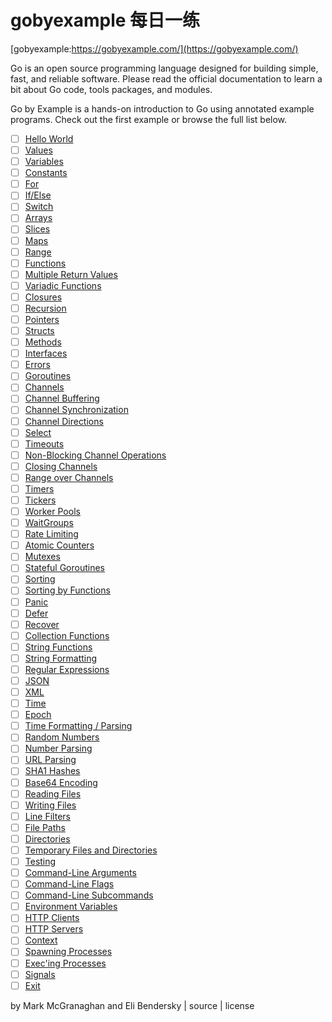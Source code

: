 # gobyexample 每日一练

[gobyexample:https://gobyexample.com/](https://gobyexample.com/)

Go is an open source programming language designed for building simple, fast, and reliable software. Please read the official documentation to learn a bit about Go code, tools packages, and modules.

Go by Example is a hands-on introduction to Go using annotated example programs. Check out the first example or browse the full list below.

- [ ] [Hello World](https://gobyexample.com/hello-world)
- [ ] [Values](https://gobyexample.com/values)
- [ ] [Variables](https://gobyexample.com/variables)
- [ ] [Constants](https://gobyexample.com/constants)
- [ ] [For](https://gobyexample.com/for)
- [ ] [If/Else](https://gobyexample.com/if-else)
- [ ] [Switch](https://gobyexample.com/switch)
- [ ] [Arrays](https://gobyexample.com/arrays)
- [ ] [Slices](https://gobyexample.com/slices)
- [ ] [Maps](https://gobyexample.com/maps)
- [ ] [Range](https://gobyexample.com/range)
- [ ] [Functions](https://gobyexample.com/functions)
- [ ] [Multiple Return Values](https://gobyexample.com/multiple-return-values)
- [ ] [Variadic Functions](https://gobyexample.com/variadic-functions)
- [ ] [Closures](https://gobyexample.com/closures)
- [ ] [Recursion](https://gobyexample.com/recursion)
- [ ] [Pointers](https://gobyexample.com/pointers)
- [ ] [Structs](https://gobyexample.com/structs)
- [ ] [Methods](https://gobyexample.com/methods)
- [ ] [Interfaces](https://gobyexample.com/interfaces)
- [ ] [Errors](https://gobyexample.com/errors)
- [ ] [Goroutines](https://gobyexample.com/goroutines)
- [ ] [Channels](https://gobyexample.com/channels)
- [ ] [Channel Buffering](https://gobyexample.com/channel-buffering)
- [ ] [Channel Synchronization](https://gobyexample.com/channel-synchronization)
- [ ] [Channel Directions](https://gobyexample.com/channel-directions)
- [ ] [Select](https://gobyexample.com/select)
- [ ] [Timeouts](https://gobyexample.com/timeouts)
- [ ] [Non-Blocking Channel Operations](https://gobyexample.com/non-blocking-channel-operations)
- [ ] [Closing Channels](https://gobyexample.com/closing-channels)
- [ ] [Range over Channels](https://gobyexample.com/range-over-channels)
- [ ] [Timers](https://gobyexample.com/timers)
- [ ] [Tickers](https://gobyexample.com/tickers)
- [ ] [Worker Pools](https://gobyexample.com/worker-pools)
- [ ] [WaitGroups](https://gobyexample.com/waitgroups)
- [ ] [Rate Limiting](https://gobyexample.com/rate-limiting)
- [ ] [Atomic Counters](https://gobyexample.com/atomic-counters)
- [ ] [Mutexes](https://gobyexample.com/mutexes)
- [ ] [Stateful Goroutines](https://gobyexample.com/stateful-goroutines)
- [ ] [Sorting](https://gobyexample.com/sorting)
- [ ] [Sorting by Functions](https://gobyexample.com/sorting-by-functions)
- [ ] [Panic](https://gobyexample.com/panic)
- [ ] [Defer](https://gobyexample.com/defer)
- [ ] [Recover](https://gobyexample.com/recover)
- [ ] [Collection Functions](https://gobyexample.com/collection-functions)
- [ ] [String Functions](https://gobyexample.com/string-functions)
- [ ] [String Formatting](https://gobyexample.com/string-formatting)
- [ ] [Regular Expressions](https://gobyexample.com/regular-expressions)
- [ ] [JSON](https://gobyexample.com/json)
- [ ] [XML](https://gobyexample.com/xml)
- [ ] [Time](https://gobyexample.com/time)
- [ ] [Epoch](https://gobyexample.com/epoch)
- [ ] [Time Formatting / Parsing](https://gobyexample.com/time-formatting-parsing)
- [ ] [Random Numbers](https://gobyexample.com/random-numbers)
- [ ] [Number Parsing](https://gobyexample.com/number-parsing)
- [ ] [URL Parsing](https://gobyexample.com/url-parsing)
- [ ] [SHA1 Hashes](https://gobyexample.com/sha1-hashes)
- [ ] [Base64 Encoding](https://gobyexample.com/base64-encoding)
- [ ] [Reading Files](https://gobyexample.com/reading-files)
- [ ] [Writing Files](https://gobyexample.com/writing-files)
- [ ] [Line Filters](https://gobyexample.com/line-filters)
- [ ] [File Paths](https://gobyexample.com/file-paths)
- [ ] [Directories](https://gobyexample.com/directories)
- [ ] [Temporary Files and Directories](https://gobyexample.com/temporary-files-and-directories)
- [ ] [Testing](https://gobyexample.com/testing)
- [ ] [Command-Line Arguments](https://gobyexample.com/command-line-arguments)
- [ ] [Command-Line Flags](https://gobyexample.com/command-line-flags)
- [ ] [Command-Line Subcommands](https://gobyexample.com/command-line-subcommands)
- [ ] [Environment Variables](https://gobyexample.com/environment-variables)
- [ ] [HTTP Clients](https://gobyexample.com/http-clients)
- [ ] [HTTP Servers](https://gobyexample.com/http-servers)
- [ ] [Context](https://gobyexample.com/context)
- [ ] [Spawning Processes](https://gobyexample.com/spawning-processes)
- [ ] [Exec'ing Processes](https://gobyexample.com/execing-processes)
- [ ] [Signals](https://gobyexample.com/signals)
- [ ] [Exit](https://gobyexample.com/exit)

by Mark McGranaghan and Eli Bendersky | source | license
